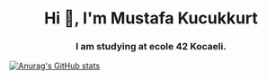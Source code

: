 <h1 align="center">Hi 👋, I'm Mustafa Kucukkurt</h1>
<h3 align="center">I am studying at ecole 42 Kocaeli.</h3>

[![Anurag's GitHub stats](https://github-readme-stats.vercel.app/api?username=mkucukku)](https://github.com/anuraghazra/github-readme-stats)
